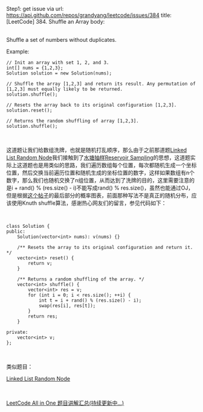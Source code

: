 Step1: get issue via url: https://api.github.com/repos/grandyang/leetcode/issues/384 
 title:[LeetCode] 384. Shuffle an Array 
 body:  
  

Shuffle a set of numbers without duplicates.

Example:
    
    
    // Init an array with set 1, 2, and 3.
    int[] nums = {1,2,3};
    Solution solution = new Solution(nums);
    
    // Shuffle the array [1,2,3] and return its result. Any permutation of [1,2,3] must equally likely to be returned.
    solution.shuffle();
    
    // Resets the array back to its original configuration [1,2,3].
    solution.reset();
    
    // Returns the random shuffling of array [1,2,3].
    solution.shuffle();

 

这道题让我们给数组洗牌，也就是随机打乱顺序，那么由于之前那道题[Linked List Random Node](http://www.cnblogs.com/grandyang/p/5759926.html)我们接触到了[水塘抽样Reservoir Sampling](https://zh.wikipedia.org/wiki/%E6%B0%B4%E5%A1%98%E6%8A%BD%E6%A8%A3)的思想，这道题实际上这道题也是用类似的思路，我们遍历数组每个位置，每次都随机生成一个坐标位置，然后交换当前遍历位置和随机生成的坐标位置的数字，这样如果数组有n个数字，那么我们也随机交换了n组位置，从而达到了洗牌的目的，这里需要注意的是i + rand() % (res.size() - i)不能写成rand() % res.size()，虽然也能通过OJ，但是根据[这个帖子](https://yjk94.wordpress.com/2017/03/17/%E6%B4%97%E7%89%8C%E7%9A%84%E6%AD%A3%E7%A1%AE%E5%A7%BF%E5%8A%BF-knuth-shuffle%E7%AE%97%E6%B3%95/)的最后部分的概率图表，前面那种写法不是真正的随机分布，应该使用Knuth shuffle算法，感谢热心网友们的留言，参见代码如下：

 
    
    
    class Solution {
    public:
        Solution(vector<int> nums): v(nums) {}
        
        /** Resets the array to its original configuration and return it. */
        vector<int> reset() {
            return v;
        }
        
        /** Returns a random shuffling of the array. */
        vector<int> shuffle() {
            vector<int> res = v;
            for (int i = 0; i < res.size(); ++i) {
                int t = i + rand() % (res.size() - i);
                swap(res[i], res[t]);
            }
            return res;
        }
        
    private:
        vector<int> v;
    };

 

类似题目：

[Linked List Random Node](http://www.cnblogs.com/grandyang/p/5759926.html)

 

[LeetCode All in One 题目讲解汇总(持续更新中...)](http://www.cnblogs.com/grandyang/p/4606334.html)
